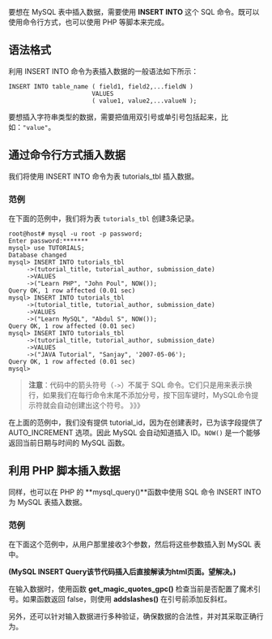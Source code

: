 要想在 MySQL 表中插入数据，需要使用 **INSERT INTO** 这个 SQL 命令。既可以使用命令行方式，也可以使用 PHP 等脚本来完成。  

## 语法格式 

利用 INSERT INTO 命令为表插入数据的一般语法如下所示：  

```
INSERT INTO table_name ( field1, field2,...fieldN )
                       VALUES
                       ( value1, value2,...valueN );

``` 

要想插入字符串类型的数据，需要把值用双引号或单引号包括起来，比如：`"value"`。   

## 通过命令行方式插入数据  


我们将使用 INSERT INTO 命令为表 tutorials_tbl 插入数据。   

### 范例  

在下面的范例中，我们将为表 `tutorials_tbl` 创建3条记录。   

```
root@host# mysql -u root -p password;
Enter password:*******
mysql> use TUTORIALS;
Database changed
mysql> INSERT INTO tutorials_tbl 
     ->(tutorial_title, tutorial_author, submission_date)
     ->VALUES
     ->("Learn PHP", "John Poul", NOW());
Query OK, 1 row affected (0.01 sec)
mysql> INSERT INTO tutorials_tbl
     ->(tutorial_title, tutorial_author, submission_date)
     ->VALUES
     ->("Learn MySQL", "Abdul S", NOW());
Query OK, 1 row affected (0.01 sec)
mysql> INSERT INTO tutorials_tbl
     ->(tutorial_title, tutorial_author, submission_date)
     ->VALUES
     ->("JAVA Tutorial", "Sanjay", '2007-05-06');
Query OK, 1 row affected (0.01 sec)
mysql>

``` 


> **注意**：代码中的箭头符号（`->`）不属于 SQL 命令。它们只是用来表示换行，如果我们在每行命令末尾不添加分号，按下回车键时，MySQL命令提示符就会自动创建出这个符号。   》》》


在上面的范例中，我们没有提供 tutorial_id，因为在创建表时，已为该字段提供了 AUTO_INCREMENT 选项。因此 MySQL 会自动知道插入 ID。`NOW()` 是一个能够返回当前日期与时间的 MySQL 函数。   

## 利用 PHP 脚本插入数据 

同样，也可以在 PHP 的 **mysql_query()**函数中使用 SQL 命令 INSERT INTO 为 MySQL 表插入数据。   

### 范例  

在下面这个范例中，从用户那里接收3个参数，然后将这些参数插入到 MySQL 表中。     



**(MySQL INSERT Query该节代码插入后直接解读为html页面。望解决。)**  
  





在输入数据时，使用函数 **get_magic_quotes_gpc()** 检查当前是否配置了魔术引号。如果函数返回 false，则使用 **addslashes()** 在引号前添加反斜杠。    


另外，还可以针对输入数据进行多种验证，确保数据的合法性，并对其采取正确行为。   


  

